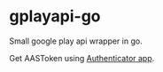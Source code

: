 # gplayapi-go
Small google play api wrapper in go.

Get AASToken using [Authenticator app](https://github.com/whyorean/Authenticator).
